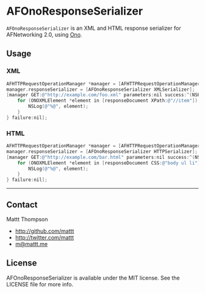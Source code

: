 AFOnoResponseSerializer
=======================

`AFOnoResponseSerializer` is an XML and HTML response serializer for AFNetworking 2.0, using [Ono](https://github.com/mattt/ono).

## Usage

### XML

```objective-c
AFHTTPRequestOperationManager *manager = [AFHTTPRequestOperationManager manager];
manager.responseSerializer = [AFOnoResponseSerializer XMLSerializer];
[manager GET:@"http://example.com/foo.xml" parameters:nil success:^(NSHTTPURLResponse *response, ONOXMLDocument *responseDocument) {
    for (ONOXMLElement *element in [responseDocument XPath:@"//item"]) {
        NSLog(@"%@", element);
    }
} failure:nil];
```

### HTML

```objective-c
AFHTTPRequestOperationManager *manager = [AFHTTPRequestOperationManager manager];
manager.responseSerializer = [AFOnoResponseSerializer HTTPSerializer];
[manager GET:@"http://example.com/bar.html" parameters:nil success:^(NSHTTPURLResponse *response, ONOXMLDocument *responseDocument) {
    for (ONOXMLElement *element in [responseDocument CSS:@"body ul li"]) {
        NSLog(@"%@", element);
    }
} failure:nil];
```

---

## Contact

Mattt Thompson

- http://github.com/mattt
- http://twitter.com/mattt
- m@mattt.me

## License

AFOnoResponseSerializer is available under the MIT license. See the LICENSE file for more info.
